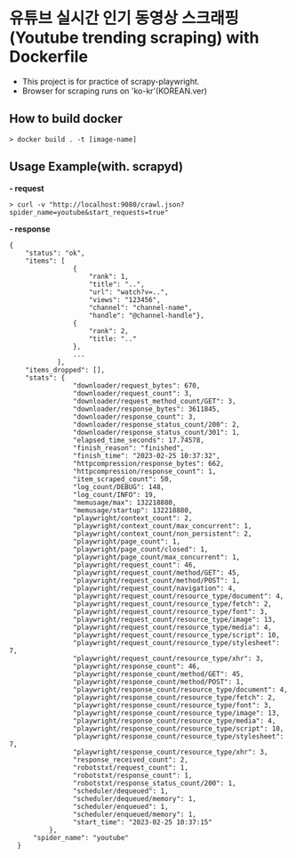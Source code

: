 # 유튜브 실시간 인기 동영상 스크래핑(Youtube trending scraping) with Dockerfile


* This project is for practice of scrapy-playwright.
* Browser for scraping runs on 'ko-kr'(KOREAN.ver)

## How to build docker


    > docker build . -t [image-name]

## Usage Example(with. scrapyd)

**- request**

    > curl -v "http://localhost:9080/crawl.json?spider_name=youtube&start_requests=true"

**- response**

    {
        "status": "ok",
        "items": [
                    {
                        "rank": 1,
                        "title": "..",
                        "url": "watch?v=..",
                        "views": "123456", 
                        "channel": "channel-name", 
                        "handle": "@channel-handle"}, 
                    {
                        "rank": 2,
                        "title: ".."
                    },
                    ...
                ], 
        "items_dropped": [], 
        "stats": {
                    "downloader/request_bytes": 670,
                    "downloader/request_count": 3,
                    "downloader/request_method_count/GET": 3,
                    "downloader/response_bytes": 3611845,
                    "downloader/response_count": 3,
                    "downloader/response_status_count/200": 2,
                    "downloader/response_status_count/301": 1,
                    "elapsed_time_seconds": 17.74578,
                    "finish_reason": "finished",
                    "finish_time": "2023-02-25 10:37:32",
                    "httpcompression/response_bytes": 662,
                    "httpcompression/response_count": 1, 
                    "item_scraped_count": 50, 
                    "log_count/DEBUG": 148, 
                    "log_count/INFO": 19, 
                    "memusage/max": 132218880, 
                    "memusage/startup": 132218880, 
                    "playwright/context_count": 2,      
                    "playwright/context_count/max_concurrent": 1, 
                    "playwright/context_count/non_persistent": 2, 
                    "playwright/page_count": 1, 
                    "playwright/page_count/closed": 1, 
                    "playwright/page_count/max_concurrent": 1, 
                    "playwright/request_count": 46, 
                    "playwright/request_count/method/GET": 45, 
                    "playwright/request_count/method/POST": 1, 
                    "playwright/request_count/navigation": 4, 
                    "playwright/request_count/resource_type/document": 4, 
                    "playwright/request_count/resource_type/fetch": 2, 
                    "playwright/request_count/resource_type/font": 3, 
                    "playwright/request_count/resource_type/image": 13, 
                    "playwright/request_count/resource_type/media": 4, 
                    "playwright/request_count/resource_type/script": 10, 
                    "playwright/request_count/resource_type/stylesheet": 7, 
                    "playwright/request_count/resource_type/xhr": 3, 
                    "playwright/response_count": 46, 
                    "playwright/response_count/method/GET": 45, 
                    "playwright/response_count/method/POST": 1, 
                    "playwright/response_count/resource_type/document": 4, 
                    "playwright/response_count/resource_type/fetch": 2, 
                    "playwright/response_count/resource_type/font": 3, 
                    "playwright/response_count/resource_type/image": 13, 
                    "playwright/response_count/resource_type/media": 4, 
                    "playwright/response_count/resource_type/script": 10, 
                    "playwright/response_count/resource_type/stylesheet": 7, 
                    "playwright/response_count/resource_type/xhr": 3, 
                    "response_received_count": 2, 
                    "robotstxt/request_count": 1, 
                    "robotstxt/response_count": 1, 
                    "robotstxt/response_status_count/200": 1,
                    "scheduler/dequeued": 1, 
                    "scheduler/dequeued/memory": 1, 
                    "scheduler/enqueued": 1, 
                    "scheduler/enqueued/memory": 1, 
                    "start_time": "2023-02-25 10:37:15"
              }, 
          "spider_name": "youtube"
      }
